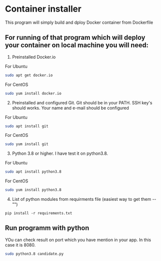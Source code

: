 # Container installer

This program will simply build and dploy Docker container from Dockerfile

## For running of that program which will deploy your container on local machine you will need:

1) Preinstalled Docker.io

For Ubuntu

```bash
sudo apt get docker.io
```
For CentOS
```bash
sudo yum install docker.io
```
2) Preinstalled and configured Git. Git should be in your PATH. SSH key's should works. Your name and e-mail should be configured

For Ubuntu
```bash
sudo apt install git
```
For CentOS
```bash
sudo yum install git
```

3) Python 3.8 or higher. I have test it on python3.8. 

For Ubuntu
```bash
sudo apt install python3.8
```
For CentOS
```bash
sudo yum install python3.8
```

4) List of python modules from requirments file (easiest way to get them -- "")
```pip
pip install -r requirements.txt
```

## Run programm with python

YOu can check result on port which you have mention in your app. In this case it is 8080.

```bash
sudo python3.8 candidate.py
```

